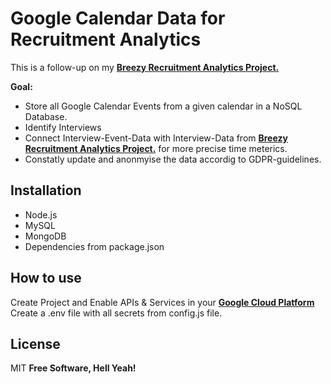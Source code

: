 # Google Calendar Data for Recruitment Analytics
This is a follow-up on my **[Breezy Recruitment Analytics Project.](https://github.com/Chungwin/BreezyRecruitmentAnalytics)**

**Goal:**
- Store all Google Calendar Events from a given calendar in a NoSQL Database. 
- Identify Interviews 
- Connect Interview-Event-Data with Interview-Data from **[Breezy Recruitment Analytics Project.](https://github.com/Chungwin/BreezyRecruitmentAnalytics)** for more precise time meterics.
- Constatly update and anonmyise the data accordig to GDPR-guidelines.

## Installation
- Node.js
- MySQL
- MongoDB
- Dependencies from package.json

## How to use
Create Project and Enable APIs & Services in your **[Google Cloud Platform](https://console.cloud.google.com/)** 
<br>
Create a .env file with all secrets from config.js file.

## License

MIT
**Free Software, Hell Yeah!**